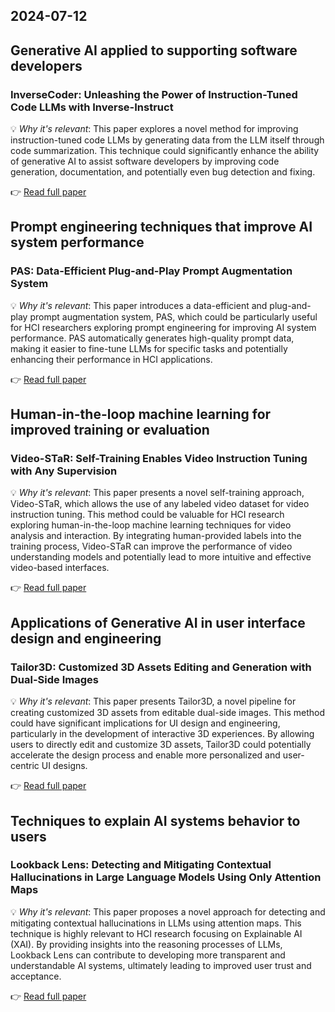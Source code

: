 ## 2024-07-12

## Generative AI applied to supporting software developers
###  InverseCoder: Unleashing the Power of Instruction-Tuned Code LLMs with Inverse-Instruct
💡 *Why it's relevant*: This paper explores a novel method for improving instruction-tuned code LLMs by generating data from the LLM itself through code summarization. This technique could significantly enhance the ability of generative AI to assist software developers by improving code generation, documentation, and potentially even bug detection and fixing.

👉 [ Read full paper](https://arxiv.org/pdf/2407.05700)

## Prompt engineering techniques that improve AI system performance
###  PAS: Data-Efficient Plug-and-Play Prompt Augmentation System
💡 *Why it's relevant*: This paper introduces a data-efficient and plug-and-play prompt augmentation system, PAS, which could be particularly useful for HCI researchers exploring prompt engineering for improving AI system performance. PAS automatically generates high-quality prompt data, making it easier to fine-tune LLMs for specific tasks and potentially enhancing their performance in HCI applications.

👉 [ Read full paper](https://arxiv.org/pdf/2407.06027)

## Human-in-the-loop machine learning for improved training or evaluation
###  Video-STaR: Self-Training Enables Video Instruction Tuning with Any Supervision
💡 *Why it's relevant*: This paper presents a novel self-training approach, Video-STaR, which allows the use of any labeled video dataset for video instruction tuning. This method could be valuable for HCI research exploring human-in-the-loop machine learning techniques for video analysis and interaction. By integrating human-provided labels into the training process, Video-STaR can improve the performance of video understanding models and potentially lead to more intuitive and effective video-based interfaces.

👉 [ Read full paper](https://arxiv.org/pdf/2407.06189)

## Applications of Generative AI in user interface design and engineering
###  Tailor3D: Customized 3D Assets Editing and Generation with Dual-Side Images
💡 *Why it's relevant*: This paper presents Tailor3D, a novel pipeline for creating customized 3D assets from editable dual-side images. This method could have significant implications for UI design and engineering, particularly in the development of interactive 3D experiences. By allowing users to directly edit and customize 3D assets, Tailor3D could potentially accelerate the design process and enable more personalized and user-centric UI designs.

👉 [ Read full paper](https://arxiv.org/pdf/2407.06191)

## Techniques to explain AI systems behavior to users
###  Lookback Lens: Detecting and Mitigating Contextual Hallucinations in Large Language Models Using Only Attention Maps
💡 *Why it's relevant*: This paper proposes a novel approach for detecting and mitigating contextual hallucinations in LLMs using attention maps. This technique is highly relevant to HCI research focusing on Explainable AI (XAI). By providing insights into the reasoning processes of LLMs, Lookback Lens can contribute to developing more transparent and understandable AI systems, ultimately leading to improved user trust and acceptance.

👉 [ Read full paper](https://arxiv.org/pdf/2407.07071) 
